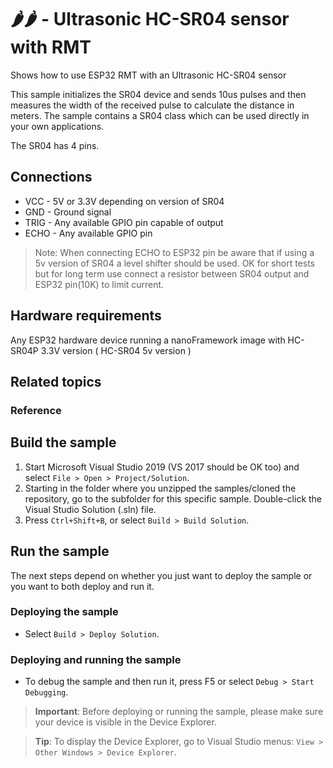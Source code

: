 # 🌶️🌶️ - Ultrasonic HC-SR04 sensor with RMT

Shows how to use ESP32 RMT with an Ultrasonic HC-SR04 sensor

This sample initializes the SR04 device and sends 10us pulses and then measures the width of the received pulse to calculate the distance in meters.
The sample contains a SR04 class which can be used directly in your own applications.

The SR04 has 4 pins.

## Connections

- VCC -  5V or 3.3V depending on version of SR04
- GND -  Ground signal
- TRIG - Any available GPIO pin capable of output
- ECHO - Any available GPIO pin

> Note: When connecting ECHO to ESP32 pin be aware that if using a 5v version of SR04 a level shifter should be used.
OK for short tests but for long term use connect a resistor between SR04 output and ESP32 pin(10K) to limit current.

## Hardware requirements

Any ESP32 hardware device running a nanoFramework image with HC-SR04P 3.3V version ( HC-SR04 5v version )

## Related topics

### Reference

## Build the sample

1. Start Microsoft Visual Studio 2019 (VS 2017 should be OK too) and select `File > Open > Project/Solution`.
1. Starting in the folder where you unzipped the samples/cloned the repository, go to the subfolder for this specific sample. Double-click the Visual Studio Solution (.sln) file.
1. Press `Ctrl+Shift+B`, or select `Build > Build Solution`.

## Run the sample

The next steps depend on whether you just want to deploy the sample or you want to both deploy and run it.

### Deploying the sample

- Select `Build > Deploy Solution`.

### Deploying and running the sample

- To debug the sample and then run it, press F5 or select `Debug > Start Debugging`.

> **Important**: Before deploying or running the sample, please make sure your device is visible in the Device Explorer.

> **Tip**: To display the Device Explorer, go to Visual Studio menus: `View > Other Windows > Device Explorer`.

